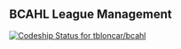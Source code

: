 BCAHL League Management
-----------------------

[ ![Codeship Status for
tbloncar/bcahl](https://codeship.com/projects/42e7a860-5827-0134-c8ed-0234bcb36ccb/status?branch=master) ](https://codeship.com/projects/172828)
